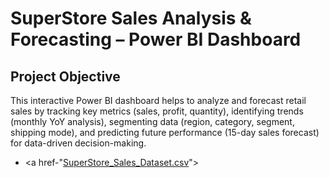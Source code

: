 # SuperStore Sales Analysis & Forecasting – Power BI Dashboard
## Project Objective 
This interactive Power BI dashboard helps to analyze and forecast retail sales by tracking key metrics (sales, profit, quantity), identifying trends (monthly YoY analysis), segmenting data (region, category, segment, shipping mode), and predicting future performance (15-day sales forecast) for data-driven decision-making.
- <a href-"[SuperStore_Sales_Dataset.csv](https://github.com/Nkneha076279/SuperStore-Sales-Dashboard/blob/main/SuperStore_Sales_Dataset.csv)">
